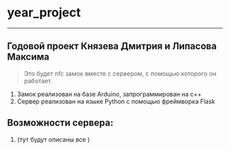 # year_project
-------------------
Годовой проект Князева Дмитрия и Липасова Максима
------------------
>Это будет nfc замок вместе с сервером, с помощью которого он работает.

1) Замок реализован на базе Arduino, запрограммирован на c++
2) Сервер реализован на языке Python с помощью фреймворка Flask

Возможности сервера: 
-----
1) (тут будут описаны все )